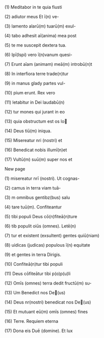(1)	Meditabor in te quia fiusti

(2)	adiutor meus Et ī(n) ve-

(3)	lamento alarū(m) tuarū(m) exul-

(4)	tabo adhesit aī(anima) mea post

(5)	te me suscepit dextera tua.

(6)	Ipī(Ispi) vero ī(n)vanum quesi-

(7)	Erunt aīam (animam) meā(m) introbū(n)t

(8)	In interfiora terre trade(n)tur

(9)	in manus glady partes vul-

(10) pium erunt. Rex vero

(11) letabitur in Dei laudabū(n)

(12) tur mones qui jurant in eo

(13) quia obstructum est os lo

(14) Deus		tiū(m) iniqua.

(15) 	Misereatur nri (nostri) et

(16) Benedicat nobis illumī(n)et

(17) Vultū(m) suū(m) super nos et

New page

(1)	misereatur nrī (nostri). Ut cognas-

(2)	camus in terra viam tuā-

(3)	m omnibus gentibz(bus) salu

(4)	tare tuū(m). Confiteantur

(5)	tibi populi Deus cō(n)fiteā(n)ture

(6)	tib populit oiūs (omnes). Letē(n)

(7)	tur et existent (exsultent) gentes quiū(niam)

(8)	uidicas (judicas) populous ī(n) equitate

(9)	et gentes in terra Dirigis.

(10) Confiteā(n)tur tibi populi

(11) Deus cōfiteātur tibi p(o)p(u)li 

(12) Omīs (omnes) terra dedit fructū(m) su-

(13) Um Benedict nos De(us)

(14) Deus nr(nostri) benedicat nos De(us)

(15) Et mutuant eū(m) omīs (omnes) fines

(16) Terre.  Requiem eterna

(17) Dona eis Duē (domine). Et lux
